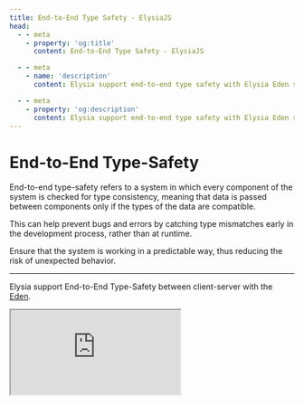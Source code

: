 ```yaml
---
title: End-to-End Type Safety - ElysiaJS
head:
  - - meta
    - property: 'og:title'
      content: End-to-End Type Safety - ElysiaJS

  - - meta
    - name: 'description'
      content: Elysia support end-to-end type safety with Elysia Eden since start. End-to-end type-safety refers to a system in which every component of the system is checked for type consistency, meaning that data is passed between components only if the types of the data are compatible.

  - - meta
    - property: 'og:description'
      content: Elysia support end-to-end type safety with Elysia Eden since start. End-to-end type-safety refers to a system in which every component of the system is checked for type consistency, meaning that data is passed between components only if the types of the data are compatible.
---
```


# End-to-End Type-Safety
End-to-end type-safety refers to a system in which every component of the system is checked for type consistency, meaning that data is passed between components only if the types of the data are compatible. 

This can help prevent bugs and errors by catching type mismatches early in the development process, rather than at runtime.

Ensure that the system is working in a predictable way, thus reducing the risk of unexpected behavior.

---

Elysia support End-to-End Type-Safety between client-server with the [Eden](/plugins/eden/overview).

<iframe
    id="embedded-editor"
    src="https://codesandbox.io/p/sandbox/bun-elysia-rdxljp?embed=1&codemirror=1&hidenavigation=1&hidedevtools=1&file=eden.ts"
    allow="accelerometer"
    sandbox="allow-forms allow-modals allow-popups allow-presentation allow-same-origin allow-scripts"
    loading="lazy"
/>

::: tip
Hover over variable and functino to see type definition.
:::

Elysia allows you change type on server and reflect the type definitions on the client, helping with auto-completion and type-enforcement.

With End-to-End Type-Safety, migrating from old to new type also reflect which path of the codebase need to be migrate by line-of-code level.

See [Eden](/plugins/eden/overview) for more example.
